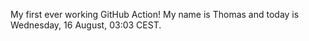 My first ever working GitHub Action!
My name is Thomas and today is Wednesday, 16 August, 03:03 CEST. 
